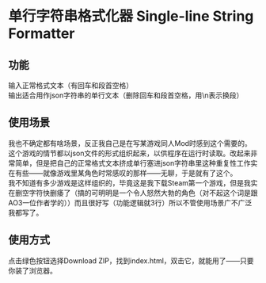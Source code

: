 # 单行字符串格式化器 Single-line String Formatter

## 功能

输入正常格式文本（有回车和段首空格）  
输出适合用作json字符串的单行文本（删除回车和段首空格，用\n表示换段）

## 使用场景

我也不确定都有啥场景，反正我自己是在写某游戏同人Mod时感到这个需要的。  
这个游戏的情节都以json文件的形式组织起来，以供程序在运行时读取。改起来非常简单，但是把自己的正常格式文本挤成单行塞进json字符串里这种重复性工作实在有些——就像游戏里某角色时常感叹的那样——无聊，于是就有了这个。  
我不知道有多少游戏是这样组织的，毕竟这是我下载Steam第一个游戏，但是我实在删空字符快删痿了（搞的可明明是一个令人怒然大勃的角色（对不起这个词是跟AO3一位作者学的））而且很好写（功能逻辑就3行）所以不管使用场景广不广泛我都写了。

## 使用方式

点击绿色按钮选择Download ZIP，找到index.html，双击它，就能用了——只要你装了浏览器。

